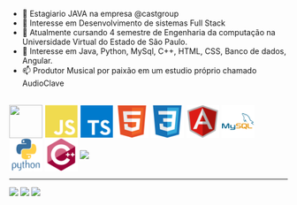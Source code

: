 - 👋 Estagiario JAVA na empresa @castgroup
- 👀 Interesse em Desenvolvimento de sistemas Full Stack
- 🌱 Atualmente cursando 4 semestre de Engenharia da computação na Universidade Virtual do Estado de São Paulo.
- 💞️ Interesse em Java, Python, MySql, C++, HTML, CSS, Banco de dados, Angular.
- 📫 Produtor Musical por paixão em um estudio próprio chamado AudioClave
<div style="display: inline_block"><br>
  <img align="center" height="60" width="60" src="https://cdn.jsdelivr.net/gh/devicons/devicon/icons/java/java-original.svg" />
  <img align="center" height="60" width="60" src="https://raw.githubusercontent.com/devicons/devicon/master/icons/javascript/javascript-plain.svg">
  <img align="center" height="60" width="60" src="https://raw.githubusercontent.com/devicons/devicon/master/icons/typescript/typescript-plain.svg">
  <img align="center" height="60" width="60" src="https://raw.githubusercontent.com/devicons/devicon/master/icons/html5/html5-original.svg">
  <img align="center" height="60" width="60" src="https://raw.githubusercontent.com/devicons/devicon/master/icons/css3/css3-original.svg">
  <img align="center" height="60" width="60" src="https://github.com/devicons/devicon/blob/master/icons/angularjs/angularjs-original.svg">
  <img align="center" height="60" width="60" src="https://github.com/devicons/devicon/blob/master/icons/mysql/mysql-original-wordmark.svg">
  <img align="center" height="60" width="60" src="https://github.com/devicons/devicon/blob/master/icons/python/python-original-wordmark.svg">
  <img align="center" height="60" width="60" src="https://github.com/devicons/devicon/blob/master/icons/cplusplus/cplusplus-original.svg">
  <img align="center"  width="180" src="https://giffiles.alphacoders.com/209/209661.gif">
</div>
<hr>
 <div style = "marging: auto;"> 
<a href="https://www.linkedin.com/in/tonnyjames/" target="_blank"><img src="https://img.shields.io/badge/-LinkedIn-%230077B5?style=for-the-badge&logo=linkedin&logoColor=white" target="_blank"></a> 
<a href = "mailto:tonny.jreis@outlook.com"><img src="https://img.shields.io/static/v1?label=<LABEL>&message=<MESSAGE>&color=<COLOR>" target="_blank"></a>
  <img width="830" src="https://github-readme-stats.vercel.app/api/top-langs/?username=TonnyJames&layout=compact&langs_count=7&theme=dracula"/>
</div>
